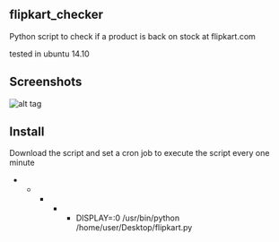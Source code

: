 flipkart_checker
---------------

Python script to check if a product is back on stock at flipkart.com

tested in ubuntu 14.10

Screenshots
-----------
![alt tag](http://i.imgur.com/fWe6TN7.jpg)

Install 
-------

Download the script and set a cron job to execute the script every one minute 

  * * * * * DISPLAY=:0 /usr/bin/python /home/user/Desktop/flipkart.py 


